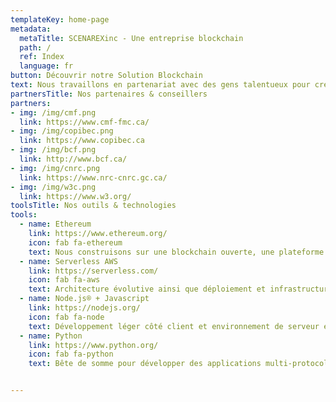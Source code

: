 ```yaml
---
templateKey: home-page
metadata:
  metaTitle: SCENAREXinc - Une entreprise blockchain
  path: /
  ref: Index
  language: fr
button: Découvrir notre Solution Blockchain
text: Nous travaillons en partenariat avec des gens talentueux pour créer des solutions d’édition blockchain
partnersTitle: Nos partenaires & conseillers
partners:
- img: /img/cmf.png
  link: https://www.cmf-fmc.ca/
- img: /img/copibec.png
  link: https://www.copibec.ca
- img: /img/bcf.png
  link: http://www.bcf.ca/
- img: /img/cnrc.png
  link: https://www.nrc-cnrc.gc.ca/
- img: /img/w3c.png
  link: https://www.w3.org/
toolsTitle: Nos outils & technologies
tools:
  - name: Ethereum
    link: https://www.ethereum.org/
    icon: fab fa-ethereum
    text: Nous construisons sur une blockchain ouverte, une plateforme décentralisée.
  - name: Serverless AWS
    link: https://serverless.com/
    icon: fab fa-aws
    text: Architecture évolutive ainsi que déploiement et infrastructure simplifiés.
  - name: Node.js® + Javascript
    link: https://nodejs.org/
    icon: fab fa-node
    text: Développement léger côté client et environnement de serveur efficace.
  - name: Python
    link: https://www.python.org/
    icon: fab fa-python
    text: Bête de somme pour développer des applications multi-protocoles complexes.


---
```

